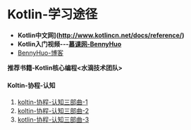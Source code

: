 # Kotlin-学习途径



- **Kotlin中文网](http://www.kotlincn.net/docs/reference/)**
- **Kotlin入门视频---[慕课网-BennyHuo](https://coding.imooc.com/class/398.html)**
- [BennyHuo-博客](https://www.bennyhuo.com/)

**推荐书籍-Kotlin核心编程<水滴技术团队>**



#### Koltin-协程-认知

1. [koltin-协程-认知三部曲-1](https://www.bilibili.com/video/av67107689)
2. [koltin-协程-认知三部曲-2](https://www.bilibili.com/video/av68241619)
3. [kotlin-协程-认知三部曲-3](https://www.bilibili.com/video/av69354029)


